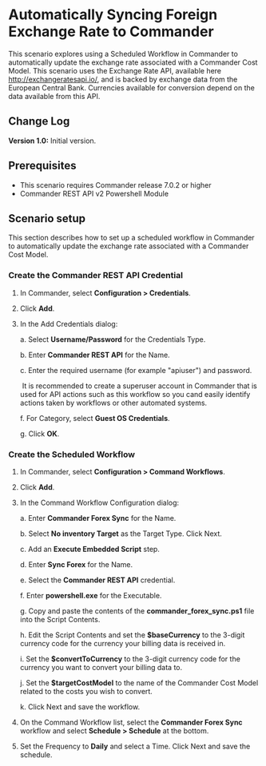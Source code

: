 # Automatically Syncing Foreign Exchange Rate to Commander

This scenario explores using a Scheduled Workflow in Commander to automatically update the exchange rate associated with a Commander Cost Model.
This scenario uses the Exchange Rate API, available here http://exchangeratesapi.io/, and is backed by exchange data from the European Central Bank. Currencies available for conversion depend on the data available from this API.

## Change Log

**Version 1.0:** Initial version.

## Prerequisites

* This scenario requires Commander release 7.0.2 or higher
* Commander REST API v2 Powershell Module

## Scenario setup

This section describes how to set up a scheduled workflow in Commander to automatically update the exchange rate associated with a Commander Cost Model.

### Create the Commander REST API Credential
1. In Commander, select **Configuration > Credentials**.
2. Click **Add**.
3. In the Add Credentials dialog:

   a. Select **Username/Password** for the Credentials Type.
   
   b. Enter **Commander REST API** for the Name.
   
   c. Enter the required username (for example "apiuser") and password.
   
   ​    It is recommended to create a superuser account in Commander that is used for API actions such as this workflow so you cand easily identify actions taken by workflows or other automated systems.
   
   f. For Category, select **Guest OS Credentials**.
   
   g. Click **OK**.

### Create the Scheduled Workflow
1. In Commander, select **Configuration > Command Workflows**.
2. Click **Add**.
3. In the Command Workflow Configuration dialog:

   a. Enter **Commander Forex Sync** for the Name.
  
   b. Select **No inventory Target** as the Target Type. Click Next.
  
   c. Add an **Execute Embedded Script** step.
  
   d. Enter **Sync Forex** for the Name.
   
   e. Select the **Commander REST API** credential.
   
   f. Enter **powershell.exe** for the Executable.
   
   g. Copy and paste the contents of the **commander_forex_sync.ps1** file into the Script Contents.
   
   h. Edit the Script Contents and set the **$baseCurrency** to the 3-digit currency code for the currency your billing data is received in. 
   
   i. Set the **$convertToCurrency** to the 3-digit currency code for the currency you want to convert your billing data to.
   
   j. Set the **$targetCostModel** to the name of the Commander Cost Model related to the costs you wish to convert.
   
   k. Click Next and save the workflow.
  
 4. On the Command Workflow list, select the **Commander Forex Sync** workflow and select **Schedule > Schedule** at the bottom.
 5. Set the Frequency to **Daily** and select a Time. Click Next and save the schedule.
